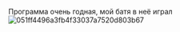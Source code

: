 Программа очень годная, мой батя в неё играл
![051ff4496a3fb4f33037a7520d803b67](https://github.com/user-attachments/assets/353eb3c4-fc23-47a3-bf90-b738cdf0cf86)

